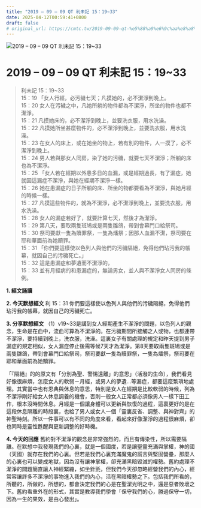 ```yaml
---
title: "2019 – 09 – 09 QT 利未記 15：19~33"
date: 2025-04-12T00:59:41+0800
draft: false
# original_url: https://cmtc.tw/2019-09-09-qt-%e5%88%a9%e6%9c%aa%e8%a8%98-15%ef%bc%9a1933
---
```


![2019 – 09 – 09 QT 利未記 15：19\~33](/images/qt.jpg   "2019 – 09 – 09 QT 利未記 15：19\~33")

# 2019 – 09 – 09 QT 利未記 15：19\~33

> 利未記 15：19\~33  
> 15：19 「女人行經，必污穢七天；凡摸她的，必不潔淨到晚上。  
> 15：20 女人在污穢之中，凡她所躺的物件都為不潔淨，所坐的物件也都不潔淨。  
> 15：21 凡摸她床的，必不潔淨到晚上，並要洗衣服，用水洗澡。  
> 15：22 凡摸她所坐甚麼物件的，必不潔淨到晚上，並要洗衣服，用水洗澡。  
> 15：23 在女人的床上，或在她坐的物上，若有別的物件，人一摸了，必不潔淨到晚上。  
> 15：24 男人若與那女人同房，染了她的污穢，就要七天不潔淨；所躺的床也為不潔淨。  
> 15：25 「女人若在經期以外患多日的血漏，或是經期過長，有了漏症，她就因這漏症不潔淨，與她在經期不潔淨一樣。  
> 15：26 她在患漏症的日子所躺的床、所坐的物都要看為不潔淨，與她月經的時候一樣。  
> 15：27 凡摸這些物件的，就為不潔淨，必不潔淨到晚上，並要洗衣服，用水洗澡。  
> 15：28 女人的漏症若好了，就要計算七天，然後才為潔淨。  
> 15：29 第八天，要取兩隻斑鳩或是兩隻雛鴿，帶到會幕門口給祭司。  
> 15：30 祭司要獻一隻為贖罪祭，一隻為燔祭；因那人血漏不潔，祭司要在耶和華面前為她贖罪。  
> 15：31 「你們要這樣使以色列人與他們的污穢隔絕，免得他們玷污我的帳幕，就因自己的污穢死亡。」  
> 15：32 這是患漏症和夢遺而不潔淨的，  
> 15：33 並有月經病的和患漏症的，無論男女，並人與不潔淨女人同房的條例。

**1. 經文誦讀**

**2.  今天默想經文**
利 15：31 你們要這樣使以色列人與他們的污穢隔絕，免得他們玷污我的帳幕，就因自己的污穢死亡。

**3. 分享默想經文**
（1）v19\~33是講到女人經期產生不潔淨的問題，以色列人的觀念，生命是在血中，流血可算為不潔淨的。在污穢期間所接觸之人或物，也都連帶不潔淨，要持續到晚上，洗衣服，洗澡。這裏女子有關處理的規定和昨天提到男子漏症的規定相似，女人漏症停止後需等候7天才為潔淨。第8天要取兩隻斑鳩或是兩隻雛鴿，帶到會幕門口給祭司，祭司要獻一隻為贖罪祭，一隻為燔祭，祭司要在耶和華面前為她贖罪。

「『隔絕』的的原文有「分別為聖、警惕遠離」的意思」（活潑的生命），我們看見好像很麻煩，怎麼女人的軟弱－月經，或男人的夢遺…等漏症，都要這麼繁瑣地處理。其實當中也有恩典與休息的意思，特別是女人在經期是比較軟弱的時候，列為不潔淨剛好給女人休息調養的機會，否則一般女人正常都必須像男人一樣下田工作，根本沒時間休息。月經是一個讓身體可以更新與恢復的過程，這裏更好的是在這段休息隔離的時段裏，也給了男人或女人一個「靈裏反省、調整、與神對齊」的神聖時刻。所以一件事可以有不同的角度來看，看起來好像潔淨的過程很麻煩，卻也同時是靈性甦醒與更新調整的好時機。

**4. 今天的回應**
舊約對不潔淨的觀念是非常強烈的，而且有傳染性，所以需要隔離。在默想中我發現我們的心裏，就是一個國度，若是讓聖靈充滿與掌權，神的國（天國）就存在我們的心裏。但若是我們心裏充滿魔鬼的謊言與堅固營壘，那麼人的心裏也可以變成地獄，因為沒有讓神掌權，卻充滿黑暗毀滅的權勢。舊約處理不潔淨的問題簡直讓人神經緊繃，如坐針氈，但我們今天卻忽略經營我們的內心，經常容讓許多不潔淨的事物進入我們的內心，活在黑暗權勢之下。包括我們所看的，所聽的，所做的，所想的，都會決定我們的心是在聖潔光明之中，還是惡者敗壞之下。舊約看重外在的形式，其實是教導我們學會「保守我們的心，勝過保守一切，因為一生的果效，是由心發出」。

